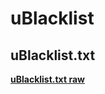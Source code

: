 # uBlacklist
## uBlacklist.txt
__[uBlacklist.txt raw](https://raw.githubusercontent.com/llnnn-ux/uBlacklist/master/uBlacklist.txt)__
